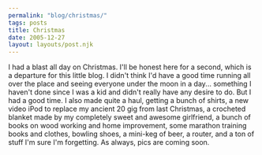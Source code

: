 ```yaml
---
permalink: "blog/christmas/"
tags: posts
title: Christmas
date: 2005-12-27
layout: layouts/post.njk
---
```


I had a blast all day on Christmas. I'll be honest here for a second, which is a departure for this little blog. I didn't think I'd have a good time running all over the place and seeing everyone under the moon in a day... something I haven't done since I was a kid and didn't really have any desire to do. But I had a good time. I also made quite a haul, getting a bunch of shirts, a new video iPod to replace my ancient 20 gig from last Christmas, a crocheted blanket made by my completely sweet and awesome girlfriend, a bunch of books on wood working and home improvement, some marathon training books and clothes, bowling shoes, a mini-keg of beer, a router, and a ton of stuff I'm sure I'm forgetting. As always, pics are coming soon.